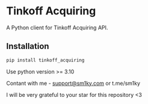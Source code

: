 # Tinkoff Acquiring

A Python client for Tinkoff Acquiring API.

## Installation

```sh
pip install tinkoff_acquiring
```

Use python version >= 3.10

Contant with me - support@sm1ky.com or t.me/sm1ky

I will be very grateful to your star for this repository <3